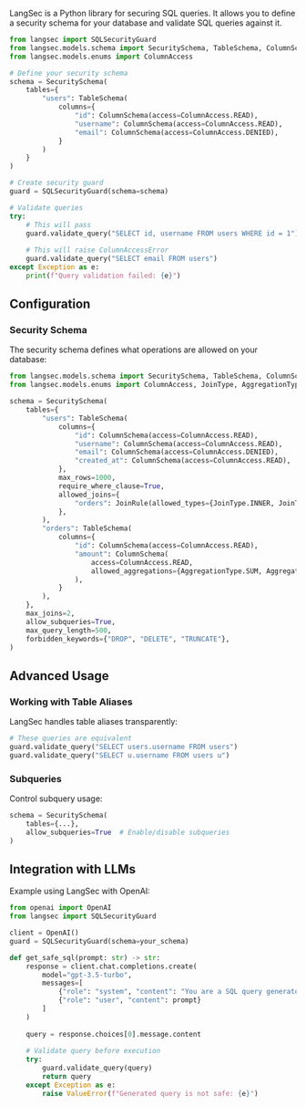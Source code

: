 LangSec is a Python library for securing SQL queries. It allows you to define a security schema for your database and validate SQL queries against it.

```python
from langsec import SQLSecurityGuard
from langsec.models.schema import SecuritySchema, TableSchema, ColumnSchema
from langsec.models.enums import ColumnAccess

# Define your security schema
schema = SecuritySchema(
    tables={
        "users": TableSchema(
            columns={
                "id": ColumnSchema(access=ColumnAccess.READ),
                "username": ColumnSchema(access=ColumnAccess.READ),
                "email": ColumnSchema(access=ColumnAccess.DENIED),
            }
        )
    }
)

# Create security guard
guard = SQLSecurityGuard(schema=schema)

# Validate queries
try:
    # This will pass
    guard.validate_query("SELECT id, username FROM users WHERE id = 1")
    
    # This will raise ColumnAccessError
    guard.validate_query("SELECT email FROM users")
except Exception as e:
    print(f"Query validation failed: {e}")
```

## Configuration

### Security Schema

The security schema defines what operations are allowed on your database:

```python
from langsec.models.schema import SecuritySchema, TableSchema, ColumnSchema, JoinRule
from langsec.models.enums import ColumnAccess, JoinType, AggregationType

schema = SecuritySchema(
    tables={
        "users": TableSchema(
            columns={
                "id": ColumnSchema(access=ColumnAccess.READ),
                "username": ColumnSchema(access=ColumnAccess.READ),
                "email": ColumnSchema(access=ColumnAccess.DENIED),
                "created_at": ColumnSchema(access=ColumnAccess.READ),
            },
            max_rows=1000,
            require_where_clause=True,
            allowed_joins={
                "orders": JoinRule(allowed_types={JoinType.INNER, JoinType.LEFT})
            },
        ),
        "orders": TableSchema(
            columns={
                "id": ColumnSchema(access=ColumnAccess.READ),
                "amount": ColumnSchema(
                    access=ColumnAccess.READ,
                    allowed_aggregations={AggregationType.SUM, AggregationType.AVG},
                ),
            }
        ),
    },
    max_joins=2,
    allow_subqueries=True,
    max_query_length=500,
    forbidden_keywords={"DROP", "DELETE", "TRUNCATE"},
)
```

## Advanced Usage

### Working with Table Aliases

LangSec handles table aliases transparently:

```python
# These queries are equivalent
guard.validate_query("SELECT users.username FROM users")
guard.validate_query("SELECT u.username FROM users u")
```

### Subqueries

Control subquery usage:

```python
schema = SecuritySchema(
    tables={...},
    allow_subqueries=True  # Enable/disable subqueries
)
```

## Integration with LLMs

Example using LangSec with OpenAI:

```python
from openai import OpenAI
from langsec import SQLSecurityGuard

client = OpenAI()
guard = SQLSecurityGuard(schema=your_schema)

def get_safe_sql(prompt: str) -> str:
    response = client.chat.completions.create(
        model="gpt-3.5-turbo",
        messages=[
            {"role": "system", "content": "You are a SQL query generator."},
            {"role": "user", "content": prompt}
        ]
    )
    
    query = response.choices[0].message.content
    
    # Validate query before execution
    try:
        guard.validate_query(query)
        return query
    except Exception as e:
        raise ValueError(f"Generated query is not safe: {e}")
```